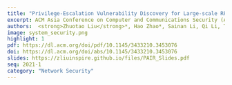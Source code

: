 ```yaml
---
title: "Privilege-Escalation Vulnerability Discovery for Large-scale RPC Services: Principle, Design, and Deployment"
excerpt: ACM Asia Conference on Computer and Communications Security (Asia CCS) 2021
authors:  <strong>Zhuotao Liu</strong>*, Hao Zhao*, Sainan Li, Qi Li, Tao Wei, Yu Wang
image: system_security.png
highlight: 1
pdf: https://dl.acm.org/doi/pdf/10.1145/3433210.3453076
doi: https://dl.acm.org/doi/abs/10.1145/3433210.3453076
slides: https://zliuinspire.github.io/files/PAIR_Slides.pdf
seq: 2021-1
category: "Network Security"
---
```

